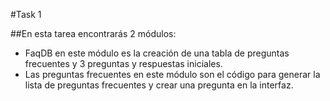 #Task 1

##En esta tarea encontrarás 2 módulos: 
- FaqDB en este módulo es la creación de una tabla de preguntas frecuentes y 3 preguntas y respuestas iniciales. 
- Las preguntas frecuentes en este módulo son el código para generar la lista de preguntas frecuentes y crear una pregunta en la interfaz. 
